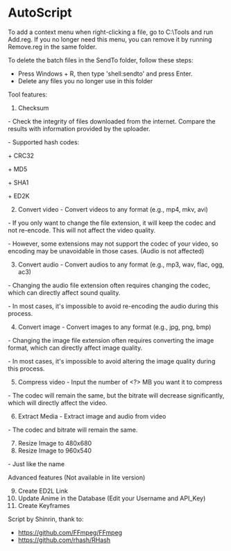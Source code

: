 # AutoScript
To add a context menu when right-clicking a file, go to C:\Tools and run Add.reg. 
If you no longer need this menu, you can remove it by running Remove.reg in the same folder.

To delete the batch files in the SendTo folder, follow these steps:
- Press Windows + R, then type 'shell:sendto' and press Enter.
- Delete any files you no longer use in this folder

Tool features:
1. Checksum

\- Check the integrity of files downloaded from the internet. Compare the results with information provided by the uploader.

\- Supported hash codes:

\+ CRC32

\+ MD5

\+ SHA1

\+ ED2K
 

2. Convert video - Convert videos to any format (e.g., mp4, mkv, avi)

\- If you only want to change the file extension, it will keep the codec and not re-encode. This will not affect the video quality.

\- However, some extensions may not support the codec of your video, so encoding may be unavoidable in those cases. (Audio is not affected)
 
 
3. Convert audio - Convert audios to any format (e.g., mp3, wav, flac, ogg, ac3)

\- Changing the audio file extension often requires changing the codec, which can directly affect sound quality. 

\- In most cases, it's impossible to avoid re-encoding the audio during this process.


4. Convert image - Convert images to any format (e.g., jpg, png, bmp)

\- Changing the image file extension often requires converting the image format, which can directly affect image quality.

\- In most cases, it's impossible to avoid altering the image quality during this process.

5. Compress video - Input the number of <?> MB you want it to compress

\- The codec will remain the same, but the bitrate will decrease significantly, which will directly affect the video.

6. Extract Media - Extract image and audio from video

\- The codec and bitrate will remain the same.

7. Resize Image to 480x680
8. Resize Image to 960x540

\- Just like the name

Advanced features (Not available in lite version)

9. Create ED2L Link
10. Update Anime in the Database (Edit your Username and API_Key)
11. Create Keyframes


Script by Shinrin, thank to:
+ https://github.com/FFmpeg/FFmpeg
+ https://github.com/rhash/RHash

